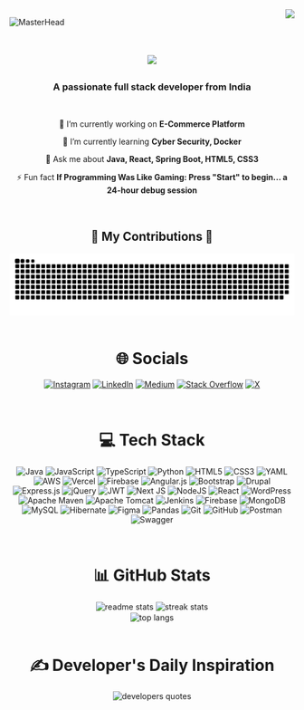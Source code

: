 <img align="right" src="https://visitor-badge.laobi.icu/badge?page_id=salesp07.salesp07" />

![MasterHead](https://user-images.githubusercontent.com/10498744/210012254-234538ff-d198-48aa-8964-37e6fd45d227.gif)

<h1 align="center">
  <img src="https://readme-typing-svg.herokuapp.com/?font=Righteous&size=35&center=true&vCenter=true&width=500&height=70&duration=4000&lines=Hi+There!+👋;+I'm+Prajwal+Kamble!;" />
  <h3 align="center">A passionate full stack developer from India</h3><br>
</h1>

<div align="center">
  
  🔭 I’m currently working on **E-Commerce Platform**
  
  🌱 I’m currently learning **Cyber Security, Docker**
  
  💬 Ask me about **Java, React, Spring Boot, HTML5, CSS3**
  
  ⚡ Fun fact **If Programming Was Like Gaming: Press "Start" to begin... a 24-hour debug session**
</div>

<br>
<div align="center">
  <h2>🐍 My Contributions 🐍</h2>
  <img alt="snake eating my contributions" src="https://raw.githubusercontent.com/salesp07/salesp07/output/github-contribution-grid-snake.svg" />
</div>

<br>
<div align="center">
  <h1>🌐 Socials</h1>
  
  [![Instagram](https://img.shields.io/badge/Instagram-%23E4405F.svg?logo=Instagram&logoColor=white)](https://instagram.com/thenameisprajwalofficial) [![LinkedIn](https://img.shields.io/badge/LinkedIn-%230077B5.svg?logo=linkedin&logoColor=white)](https://linkedin.com/in/prajwal-kamble-00b7061a2) [![Medium](https://img.shields.io/badge/Medium-12100E?logo=medium&logoColor=white)](https://medium.com/@@prajwalkamble342000) [![Stack Overflow](https://img.shields.io/badge/-Stackoverflow-FE7A16?logo=stack-overflow&logoColor=white)](https://stackoverflow.com/users/13738129) [![X](https://img.shields.io/badge/X-black.svg?logo=X&logoColor=white)](https://x.com/prajwal10138375)
</div>

<br>
<div align="center">
  <h1>💻 Tech Stack</h1>
  
  ![Java](https://img.shields.io/badge/java-%23ED8B00.svg?style=plastic&logo=openjdk&logoColor=white) ![JavaScript](https://img.shields.io/badge/javascript-%23323330.svg?style=plastic&logo=javascript&logoColor=%23F7DF1E) ![TypeScript](https://img.shields.io/badge/typescript-%23007ACC.svg?style=plastic&logo=typescript&logoColor=white) ![Python](https://img.shields.io/badge/python-3670A0?style=plastic&logo=python&logoColor=ffdd54) ![HTML5](https://img.shields.io/badge/html5-%23E34F26.svg?style=plastic&logo=html5&logoColor=white) ![CSS3](https://img.shields.io/badge/css3-%231572B6.svg?style=plastic&logo=css3&logoColor=white) ![YAML](https://img.shields.io/badge/yaml-%23ffffff.svg?style=plastic&logo=yaml&logoColor=151515) ![AWS](https://img.shields.io/badge/AWS-%23FF9900.svg?style=plastic&logo=amazon-aws&logoColor=white) ![Vercel](https://img.shields.io/badge/vercel-%23000000.svg?style=plastic&logo=vercel&logoColor=white) ![Firebase](https://img.shields.io/badge/firebase-%23039BE5.svg?style=plastic&logo=firebase) ![Angular.js](https://img.shields.io/badge/angular.js-%23E23237.svg?style=plastic&logo=angularjs&logoColor=white) ![Bootstrap](https://img.shields.io/badge/bootstrap-%238511FA.svg?style=plastic&logo=bootstrap&logoColor=white) ![Drupal](https://img.shields.io/badge/drupal-%230678BE.svg?style=plastic&logo=drupal&logoColor=white) ![Express.js](https://img.shields.io/badge/express.js-%23404d59.svg?style=plastic&logo=express&logoColor=%2361DAFB) ![jQuery](https://img.shields.io/badge/jquery-%230769AD.svg?style=plastic&logo=jquery&logoColor=white) ![JWT](https://img.shields.io/badge/JWT-black?style=plastic&logo=JSON%20web%20tokens) ![Next JS](https://img.shields.io/badge/Next-black?style=plastic&logo=next.js&logoColor=white) ![NodeJS](https://img.shields.io/badge/node.js-6DA55F?style=plastic&logo=node.js&logoColor=white) ![React](https://img.shields.io/badge/react-%2320232a.svg?style=plastic&logo=react&logoColor=%2361DAFB) ![WordPress](https://img.shields.io/badge/WordPress-%23117AC9.svg?style=plastic&logo=WordPress&logoColor=white) ![Apache Maven](https://img.shields.io/badge/Apache%20Maven-C71A36?style=plastic&logo=Apache%20Maven&logoColor=white) ![Apache Tomcat](https://img.shields.io/badge/apache%20tomcat-%23F8DC75.svg?style=plastic&logo=apache-tomcat&logoColor=black) ![Jenkins](https://img.shields.io/badge/jenkins-%232C5263.svg?style=plastic&logo=jenkins&logoColor=white) ![Firebase](https://img.shields.io/badge/firebase-a08021?style=plastic&logo=firebase&logoColor=ffcd34) ![MongoDB](https://img.shields.io/badge/MongoDB-%234ea94b.svg?style=plastic&logo=mongodb&logoColor=white) ![MySQL](https://img.shields.io/badge/mysql-4479A1.svg?style=plastic&logo=mysql&logoColor=white) ![Hibernate](https://img.shields.io/badge/Hibernate-59666C?style=plastic&logo=Hibernate&logoColor=white) ![Figma](https://img.shields.io/badge/figma-%23F24E1E.svg?style=plastic&logo=figma&logoColor=white) ![Pandas](https://img.shields.io/badge/pandas-%23150458.svg?style=plastic&logo=pandas&logoColor=white) ![Git](https://img.shields.io/badge/git-%23F05033.svg?style=plastic&logo=git&logoColor=white) ![GitHub](https://img.shields.io/badge/github-%23121011.svg?style=plastic&logo=github&logoColor=white) ![Postman](https://img.shields.io/badge/Postman-FF6C37?style=plastic&logo=postman&logoColor=white) ![Swagger](https://img.shields.io/badge/-Swagger-%23Clojure?style=plastic&logo=swagger&logoColor=white)
</div>

<br>
<div align="center">
  <h1>📊 GitHub Stats</h1>
  
  <img width=390 src="https://github-readme-streak-stats.herokuapp.com/?user=prajwalkamble&theme=github_dark&hide_border=false" alt="readme stats" />
  <img width=390 margin="10" src="https://github-readme-stats.vercel.app/api?username=prajwalkamble&theme=github_dark&hide_border=false&include_all_commits=true&count_private=true" alt="streak stats"/>
  <br/>
  <img width=325 align="center" src="https://github-readme-stats.vercel.app/api/top-langs/?username=prajwalkamble&theme=github_dark&hide_border=false&include_all_commits=true&count_private=true&layout=compact" alt="top langs" />
</div>

<br>
<div align="center">
  <h1>✍️ Developer's Daily Inspiration</h1>
  <img src="https://quotes-github-readme.vercel.app/api?type=horizontal&theme=dark" alt="developers quotes" />
  
  <!-- ![](https://quotes-github-readme.vercel.app/api?type=horizontal&theme=dark) -->
</div>

<!-- ## 🔝 Top Contributed Repo
![](https://github-contributor-stats.vercel.app/api?username=prajwalkamble&limit=5&theme=github_dark&combine_all_yearly_contributions=true) -->

